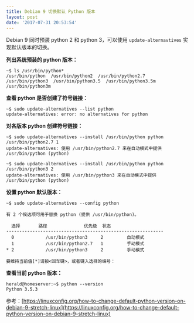 ```yaml
---
title: Debian 9 切换默认 Python 版本
layout: post
date: '2017-07-31 20:53:54'
---
```


Debian 9 同时预装 python 2 和 python 3，可以使用 `update-alternavtives` 实现默认版本的切换。

**列出系统预装的 python 版本：**

```
~$ ls /usr/bin/python*
/usr/bin/python  /usr/bin/python2  /usr/bin/python2.7  /usr/bin/python3  /usr/bin/python3.5  /usr/bin/python3.5m  /usr/bin/python3m
```

**查看 python 是否创建了符号链接：**

```
~$ sudo update-alternatives --list python
update-alternatives: error: no alternatives for python
```

**对各版本 python 创建符号链接：**

```
~$ sudo update-alternatives --install /usr/bin/python python /usr/bin/python2.7 1
update-alternatives: 使用 /usr/bin/python2.7 来在自动模式中提供 /usr/bin/python (python)

~$ sudo update-alternatives --install /usr/bin/python python /usr/bin/python3 2
update-alternatives: 使用 /usr/bin/python3 来在自动模式中提供 /usr/bin/python (python)
```

**设置 python 默认版本：**

```
~$ sudo update-alternatives --config python

有 2 个候选项可用于替换 python (提供 /usr/bin/python)。

  选择       路径              优先级  状态
------------------------------------------------------------
  0            /usr/bin/python3     2         自动模式
  1            /usr/bin/python2.7   1         手动模式
* 2            /usr/bin/python3     2         手动模式

要维持当前值[*]请按<回车键>，或者键入选择的编号：
```

**查看当前 python 版本：**

```
herald@homeserver:~$ python --version
Python 3.5.3
```

参考：[https://linuxconfig.org/how-to-change-default-python-version-on-debian-9-stretch-linux](https://linuxconfig.org/how-to-change-default-python-version-on-debian-9-stretch-linux)
